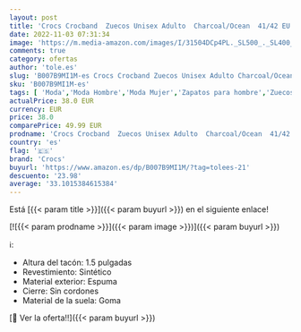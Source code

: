 ```yaml
---
layout: post
title: 'Crocs Crocband  Zuecos Unisex Adulto  Charcoal/Ocean  41/42 EU'
date: 2022-11-03 07:31:34
image: 'https://m.media-amazon.com/images/I/31504DCp4PL._SL500_._SL400_.jpg'
comments: true
category: ofertas
author: 'tole.es'
slug: 'B007B9MI1M-es Crocs Crocband Zuecos Unisex Adulto Charcoal/Ocean 41/42 EU'
sku: 'B007B9MI1M-es'
tags: [ 'Moda','Moda Hombre','Moda Mujer','Zapatos para hombre','Zuecos y mules para hombre','crocs','zuecos','🇪🇸', ]
actualPrice: 38.0 EUR
currency: EUR
price: 38.0
comparePrice: 49.99 EUR
prodname: 'Crocs Crocband  Zuecos Unisex Adulto  Charcoal/Ocean  41/42 EU'
country: 'es'
flag: '🇪🇸'
brand: 'Crocs'
buyurl: 'https://www.amazon.es/dp/B007B9MI1M/?tag=tolees-21'
descuento: '23.98'
average: '33.1015384615384'
---
```


Está [{{< param title >}}]({{< param buyurl >}}) en el siguiente enlace!

[![{{< param prodname >}}]({{< param image >}})]({{< param buyurl >}})

ℹ️:

- Altura del tacón: 1.5 pulgadas
- Revestimiento: Sintético
- Material exterior: Espuma
- Cierre: Sin cordones
- Material de la suela: Goma

[🛒 Ver la oferta!!]({{< param buyurl >}})
